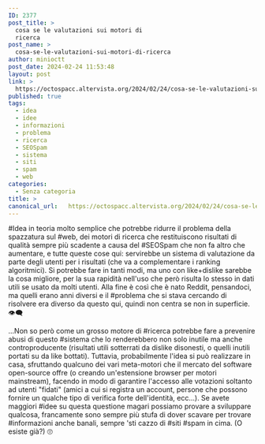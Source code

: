 ```yaml
---
ID: 2377
post_title: >
  cosa se le valutazioni sui motori di
  ricerca
post_name: >
  cosa-se-le-valutazioni-sui-motori-di-ricerca
author: minioctt
post_date: 2024-02-24 11:53:48
layout: post
link: >
  https://octospacc.altervista.org/2024/02/24/cosa-se-le-valutazioni-sui-motori-di-ricerca/
published: true
tags:
  - idea
  - idee
  - informazioni
  - problema
  - ricerca
  - SEOSpam
  - sistema
  - siti
  - spam
  - web
categories:
  - Senza categoria
title: >
canonical_url:   https://octospacc.altervista.org/2024/02/24/cosa-se-le-valutazioni-sui-motori-di-ricerca/
---
```

<!-- wp:paragraph -->
<p>#Idea in teoria molto semplice che potrebbe ridurre il problema della spazzatura sul #web, dei motori di ricerca che restituiscono risultati di qualità sempre più scadente a causa del #SEOSpam che non fa altro che aumentare, e tutte queste cose qui: servirebbe un sistema di valutazione da parte degli utenti per i risultati (che va a complementare i ranking algoritmici). Si potrebbe fare in tanti modi, ma uno con like+dislike sarebbe la cosa migliore, per la sua rapidità nell'uso che però risulta lo stesso in dati utili se usato da molti utenti. Alla fine è così che è nato Reddit, pensandoci, ma quelli erano anni diversi e il #problema che si stava cercando di risolvere era diverso da questo qui, quindi non centra se non in superficie. 👁️‍🗨️️</p>
<!-- /wp:paragraph -->

<!-- wp:paragraph -->
<p>...Non so però come un grosso motore di #ricerca potrebbe fare a prevenire abusi di questo #sistema che lo renderebbero non solo inutile ma anche controproducente (risultati utili sotterrati da dislike disonesti, o quelli inutili portati su da like bottati). Tuttavia, probabilmente l'idea si può realizzare in casa, sfruttando qualcuno dei vari meta-motori che il mercato del software open-source offre (o creando un'estensione browser per motori mainstream), facendo in modo di garantire l'accesso alle votazioni soltanto ad utenti "fidati" (amici a cui si registra un account, persone che possono fornire un qualche tipo di verifica forte dell'identità, ecc...). Se avete maggiori #idee su questa questione magari possiamo provare a sviluppare qualcosa, francamente sono sempre più stufa di dover scavare per trovare #informazioni anche banali, sempre 'sti cazzo di #siti #spam in cima. (O esiste già?) 🙄️</p>
<!-- /wp:paragraph -->